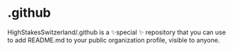 # .github
HighStakesSwitzerland/.github is a ✨special ✨ repository that you can use to add README.md to your public organization profile, visible to anyone.
